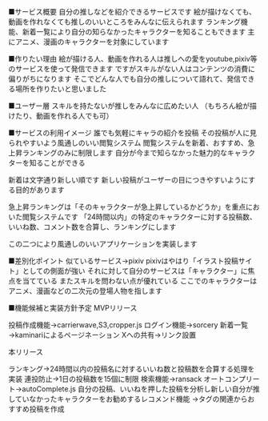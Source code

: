 ■サービス概要
自分の推しなどを紹介できるサービスです
絵が描けなくても、動画を作れなくても推しのいいところをみんなに伝えられます
ランキング機能、新着一覧により自分の知らなかったキャラクターを知ることもできます
主にアニメ、漫画のキャラクターを対象にしています

■作りたい理由
絵が描ける人、動画を作れる人は推しへの愛をyoutube,pixiv等のサービスを使って発信できます
ですがスキルがない人はコンテンツの消費に偏りがちになります
そこでどんな人でも自分の推しについて語れて、発信できる場所を作りたいと思いました

■ユーザー層
スキルを持たないが推しをみんなに広めたい人
（もちろん絵が描けたり、動画を作れる人でも可）

■サービスの利用イメージ
誰でも気軽にキャラの紹介を投稿
その投稿が人に見られやすいよう風通しのいい閲覧システム
閲覧システムを新着、おすすめ、急上昇ランキングのみに制限します
自分が今まで知らなかった魅力的なキャラクターを知ることができる

新着は文字通り新しい順です
新しい投稿がユーザーの目につきやすいようにする目的があります

急上昇ランキングは「そのキャラクターが急上昇しているかどうか」を重点においた閲覧システムです
「24時間以内」の特定のキャラクターに対する投稿数、いいね数、コメント数を合算し、ランキングにします

この二つにより風通しのいいアプリケーションを実装します

■差別化ポイント
似ているサービス→pixiv
pixivはやはり「イラスト投稿サイト」としての側面が強い
それに対して自分のサービスは「キャラクター」に焦点を当てている
またスキルを問わない点が優れている
ここでのキャラクターはアニメ、漫画などの二次元の登場人物を指します

■機能候補と実装方針予定
MVPリリース

投稿作成機能→carrierwave,S3,cropper.js
ログイン機能→sorcery
新着一覧→kaminariによるページネーション
Xへの共有→リンク設置

本リリース

ランキング→24時間以内の投稿名に対するいいね数と投稿数を合算する処理を実装
連投防止→1日の投稿数を15個に制限
検索機能→ransack
オートコンプリート→autoComplete.js
自分の投稿、いいねを押した投稿を分析し新しい自分が推していなかったキャラクターをお勧めするレコメンド機能
→タグの関連からおすすめ投稿を作成
